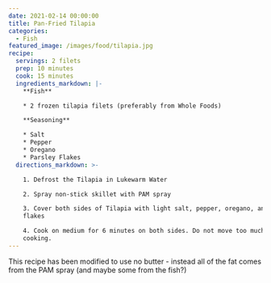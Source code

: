 ```yaml
---
date: 2021-02-14 00:00:00
title: Pan-Fried Tilapia
categories:
  - Fish
featured_image: /images/food/tilapia.jpg
recipe:
  servings: 2 filets
  prep: 10 minutes
  cook: 15 minutes
  ingredients_markdown: |-
    **Fish**

    * 2 frozen tilapia filets (preferably from Whole Foods)

    **Seasoning**

    * Salt
    * Pepper
    * Oregano
    * Parsley Flakes
  directions_markdown: >-

    1. Defrost the Tilapia in Lukewarm Water

    2. Spray non-stick skillet with PAM spray

    3. Cover both sides of Tilapia with light salt, pepper, oregano, and parsley
    flakes

    4. Cook on medium for 6 minutes on both sides. Do not move too much while
    cooking.
---
```


This recipe has been modified to use no butter - instead all of the fat comes from the PAM spray (and maybe some from the fish?)
